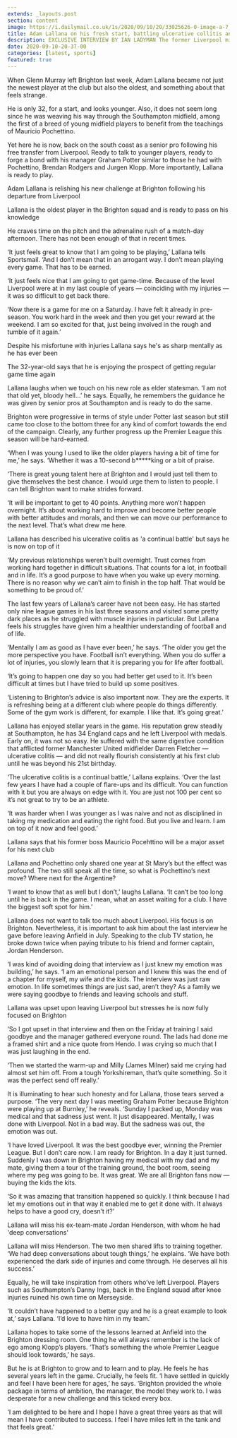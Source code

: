 ```yaml
---
extends: _layouts.post
section: content
image: https://i.dailymail.co.uk/1s/2020/09/10/20/33025626-0-image-a-7_1599766261772.jpg 
title: Adam Lallana on his fresh start, battling ulcerative collitis and his love of Mauricio Pochettino  
description: EXCLUSIVE INTERVIEW BY IAN LADYMAN The former Liverpool midfielder is back on the south coast as a senior pro following his free transfer from Anfield this summer and is ready to play. 
date: 2020-09-10-20-37-00 
categories: [latest, sports] 
featured: true 
--- 
```

When Glenn Murray left Brighton last week, Adam Lallana became not just the newest player at the club but also the oldest, and something about that feels strange.

He is only 32, for a start, and looks younger. Also, it does not seem long since he was weaving his way through the Southampton midfield, among the first of a breed of young midfield players to benefit from the teachings of Mauricio Pochettino.

Yet here he is now, back on the south coast as a senior pro following his free transfer from Liverpool. Ready to talk to younger players, ready to forge a bond with his manager Graham Potter similar to those he had with Pochettino, Brendan Rodgers and Jurgen Klopp. More importantly, Lallana is ready to play.

Adam Lallana is relishing his new challenge at Brighton following his departure from Liverpool

Lallana is the oldest player in the Brighton squad and is ready to pass on his knowledge

He craves time on the pitch and the adrenaline rush of a match-day afternoon. There has not been enough of that in recent times.

‘It just feels great to know that I am going to be playing,’ Lallana tells Sportsmail. ‘And I don’t mean that in an arrogant way. I don’t mean playing every game. That has to be earned.

‘It just feels nice that I am going to get game-time. Because of the level Liverpool were at in my last couple of years — coinciding with my injuries — it was so difficult to get back there.

‘Now there is a game for me on a Saturday. I have felt it already in pre-season. You work hard in the week and then you get your reward at the weekend. I am so excited for that, just being involved in the rough and tumble of it again.’

Despite his misfortune with injuries Lallana says he's as sharp mentally as he has ever been

The 32-year-old says that he is enjoying the prospect of getting regular game time again

Lallana laughs when we touch on his new role as elder statesman. ‘I am not that old yet, bloody hell...’ he says. Equally, he remembers the guidance he was given by senior pros at Southampton and is ready to do the same.

Brighton were progressive in terms of style under Potter last season but still came too close to the bottom three for any kind of comfort towards the end of the campaign. Clearly, any further progress up the Premier League this season will be hard-earned.

‘When I was young I used to like the older players having a bit of time for me,’ he says. ‘Whether it was a 10-second b*****king or a bit of praise.

‘There is great young talent here at Brighton and I would just tell them to give themselves the best chance. I would urge them to listen to people. I can tell Brighton want to make strides forward.

‘It will be important to get to 40 points. Anything more won’t happen overnight. It’s about working hard to improve and become better people with better attitudes and morals, and then we can move our performance to the next level. That’s what drew me here.

Lallana has described his ulcerative colitis as 'a continual battle' but says he is now on top of it

‘My previous relationships weren’t built overnight. Trust comes from working hard together in difficult situations. That counts for a lot, in football and in life. It’s a good purpose to have when you wake up every morning. There is no reason why we can’t aim to finish in the top half. That would be something to be proud of.’

The last few years of Lallana’s career have not been easy. He has started only nine league games in his last three seasons and visited some pretty dark places as he struggled with muscle injuries in particular. But Lallana feels his struggles have given him a healthier understanding of football and of life.

‘Mentally I am as good as I have ever been,’ he says. ‘The older you get the more perspective you have. Football isn’t everything. When you do suffer a lot of injuries, you slowly learn that it is preparing you for life after football.  

‘It’s going to happen one day so you had better get used to it. It’s been difficult at times but I have tried to build up some positives.

‘Listening to Brighton’s advice is also important now. They are the experts. It is refreshing being at a different club where people do things differently. Some of the gym work is different, for example. I like that. It’s going great.’

Lallana has enjoyed stellar years in the game. His reputation grew steadily at Southampton, he has 34 England caps and he left Liverpool with medals. Early on, it was not so easy. He suffered with the same digestive condition that afflicted former Manchester United midfielder Darren Fletcher — ulcerative colitis — and did not really flourish consistently at his first club until he was beyond his 21st birthday.

‘The ulcerative colitis is a continual battle,’ Lallana explains. ‘Over the last few years I have had a couple of flare-ups and its difficult. You can function with it but you are always on edge with it. You are just not 100 per cent so it’s not great to try to be an athlete.

‘It was harder when I was younger as I was naive and not as disciplined in taking my medication and eating the right food. But you live and learn. I am on top of it now and feel good.’

Lallana says that his former boss Mauricio Pocehttino will be a major asset for his next club

Lallana and Pochettino only shared one year at St Mary’s but the effect was profound. The two still speak all the time, so what is Pochettino’s next move? Where next for the Argentine?

‘I want to know that as well but I don’t,’ laughs Lallana. ‘It can’t be too long until he is back in the game. I mean, what an asset waiting for a club. I have the biggest soft spot for him.’

Lallana does not want to talk too much about Liverpool. His focus is on Brighton. Nevertheless, it is important to ask him about the last interview he gave before leaving Anfield in July. Speaking to the club TV station, he broke down twice when paying tribute to his friend and former captain, Jordan Henderson.

‘I was kind of avoiding doing that interview as I just knew my emotion was building,’ he says. ‘I am an emotional person and I knew this was the end of a chapter for myself, my wife and the kids. The interview was just raw emotion. In life sometimes things are just sad, aren’t they? As a family we were saying goodbye to friends and leaving schools and stuff.

Lallana was upset upon leaving Liverpool but stresses he is now fully focused on Brighton

‘So I got upset in that interview and then on the Friday at training I said goodbye and the manager gathered everyone round. The lads had done me a framed shirt and a nice quote from Hendo. I was crying so much that I was just laughing in the end.

‘Then we started the warm-up and Milly (James Milner) said me crying had almost set him off. From a tough Yorkshireman, that’s quite something. So it was the perfect send off really.’

It is illuminating to hear such honesty and for Lallana, those tears served a purpose. ‘The very next day I was meeting Graham Potter because Brighton were playing up at Burnley,’ he reveals. ‘Sunday I packed up, Monday was medical and that sadness just went. It just disappeared. Mentally, I was done with Liverpool. Not in a bad way. But the sadness was out, the emotion was out.

‘I have loved Liverpool. It was the best goodbye ever, winning the Premier League. But I don’t care now. I am ready for Brighton. In a day it just turned. Suddenly I was down in Brighton having my medical with my dad and my mate, giving them a tour of the training ground, the boot room, seeing where my peg was going to be. It was great. We are all Brighton fans now — buying the kids the kits.

‘So it was amazing that transition happened so quickly. I think because I had let my emotions out in that way it enabled me to get it done with. It always helps to have a good cry, doesn’t it?’

Lallana will miss his ex-team-mate Jordan Henderson, with whom he had 'deep conversations'

Lallana will miss Henderson. The two men shared lifts to training together. ‘We had deep conversations about tough things,’ he explains. ‘We have both experienced the dark side of injuries and come through. He deserves all his success.’

Equally, he will take inspiration from others who’ve left Liverpool. Players such as Southampton’s Danny Ings, back in the England squad after knee injuries ruined his own time on Merseyside.

‘It couldn’t have happened to a better guy and he is a great example to look at,’ says Lallana. ‘I’d love to have him in my team.’

Lallana hopes to take some of the lessons learned at Anfield into the Brighton dressing room. One thing he will always remember is the lack of ego among Klopp’s players. ‘That’s something the whole Premier League should look towards,’ he says.

But he is at Brighton to grow and to learn and to play. He feels he has several years left in the game. Crucially, he feels fit. ‘I have settled in quickly and feel I have been here for ages,’ he says. ‘Brighton provided the whole package in terms of ambition, the manager, the model they work to. I was desperate for a new challenge and this ticked every box.

‘I am delighted to be here and I hope I have a great three years as that will mean I have contributed to success. I feel I have miles left in the tank and that feels great.’

